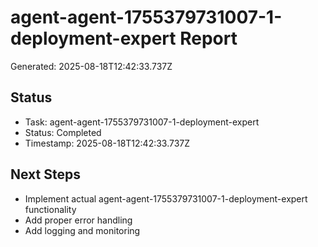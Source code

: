 # agent-agent-1755379731007-1-deployment-expert Report

Generated: 2025-08-18T12:42:33.737Z

## Status
- Task: agent-agent-1755379731007-1-deployment-expert
- Status: Completed
- Timestamp: 2025-08-18T12:42:33.737Z

## Next Steps
- Implement actual agent-agent-1755379731007-1-deployment-expert functionality
- Add proper error handling
- Add logging and monitoring

